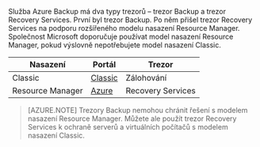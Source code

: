 Služba Azure Backup má dva typy trezorů – trezor Backup a trezor Recovery Services. První byl trezor Backup. Po něm přišel trezor Recovery Services na podporu rozšířeného modelu nasazení Resource Manager. Společnost Microsoft doporučuje používat model nasazení Resource Manager, pokud výslovně nepotřebujete model nasazení Classic.

| **Nasazení** | **Portál** | **Trezor** |
|-----------|------|-----|
|Classic|[Classic](https://manage.windowsazure.com)|Zálohování|
|Resource Manager|[Azure](https://portal.azure.com)|Recovery Services|

> [AZURE.NOTE] Trezory Backup nemohou chránit řešení s modelem nasazení Resource Manager. Můžete ale použít trezor Recovery Services k ochraně serverů a virtuálních počítačů s modelem nasazení Classic.  


<!--HONumber=Sep16_HO3-->


